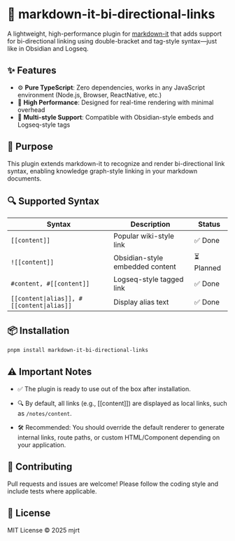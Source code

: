 # 🔗 markdown-it-bi-directional-links

A lightweight, high-performance plugin for [markdown-it](https://github.com/markdown-it/markdown-it) that adds support for bi-directional linking using double-bracket and tag-style syntax—just like in Obsidian and Logseq.

## ✨ Features

- ⚙️ **Pure TypeScript**: Zero dependencies, works in any JavaScript environment (Node.js, Browser, ReactNative, etc.)
- 🚀 **High Performance**: Designed for real-time rendering with minimal overhead
- 🔄 **Multi-style Support**: Compatible with Obsidian-style embeds and Logseq-style tags

## 🧠 Purpose

This plugin extends markdown-it to recognize and render bi-directional link syntax, enabling knowledge graph-style linking in your markdown documents.

## 🔍 Supported Syntax

| Syntax                                    | Description                     | Status     |
| ----------------------------------------- | ------------------------------- | ---------- |
| `[[content]]`                             | Popular wiki-style link         | ✅ Done    |
| `![[content]]`                            | Obsidian-style embedded content | ⏳ Planned |
| `#content, #[[content]]`                  | Logseq-style tagged link        | ✅ Done    |
| `[[content\|alias]], #[[content\|alias]]` | Display alias text              | ✅ Done    |

## 📦 Installation

```bash
pnpm install markdown-it-bi-directional-links
```

## ⚠️ Important Notes

- ✅ The plugin is ready to use out of the box after installation.

- 🔍 By default, all links (e.g., [[content]]) are displayed as local links, such as `/notes/content`. 

- 🛠️ Recommended: You should override the default renderer to generate internal links, route paths, or custom HTML/Component depending on your application.

## 🤝 Contributing

Pull requests and issues are welcome! Please follow the coding style and include tests where applicable.

## 📄 License

MIT License © 2025 mjrt